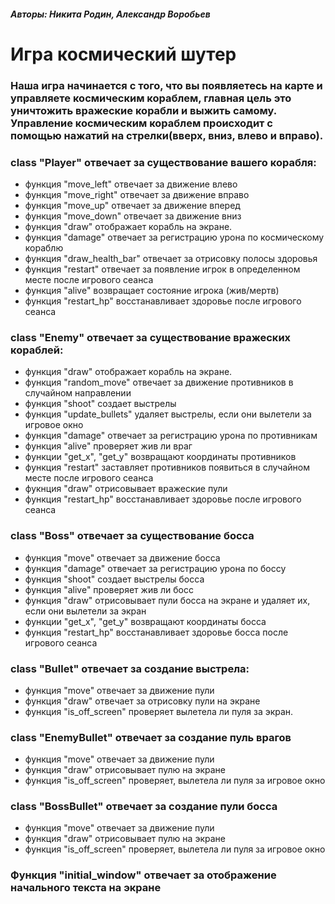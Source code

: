 ##### Авторы: Никита Родин, Александр Воробьев

# Игра космический шутер

### Наша игра начинается с того, что вы появляетесь на карте и управляете космическим кораблем, главная цель это уничтожить вражеские корабли и выжить самому. Управление космическим кораблем происходит с помощью нажатий на стрелки(вверх, вниз, влево и вправо).

### class "Player" отвечает за существование вашего корабля:

* функция "move_left" отвечает за движение влево
* функция "move_right" отвечает за движение вправо
* функция "move_up" отвечает за движение вперед
* функция "move_down" отвечает за движение вниз
* функция "draw" отображает корабль на экране.
* функция "damage" отвечает за регистрацию урона по космическому кораблю
* функция "draw_health_bar" отвечает за отрисовку полосы здоровья
* функция "restart" отвечает за появление игрок в определенном месте после игрового сеанса
* функция "alive" возвращает состояние игрока (жив/мертв)
* функция "restart_hp" восстанавливает здоровье после игрового сеанса

### class "Enemy" отвечает за существование вражеских кораблей:

* функция "draw" отображает корабль на экране.
* функция "random_move" отвечает за движение противников в случайном направлении
* функция "shoot" создает выстрелы
* функция "update_bullets" удаляет выстрелы, если они вылетели за игровое окно
* функция "damage" отвечает за регистрацию урона по противникам
* функция "alive" проверяет жив ли враг
* функции "get_x", "get_y" возвращают координаты противников
* функция "restart" заставляет противников появиться в случайном месте после игрового сеанса
* фукнция "draw" отрисовывает вражеские пули
* функция "restart_hp" восстанавливает здоровье после игрового сеанса

### class "Boss" отвечает за существование босса

* функция "move" отвечает за движение босса
* функция "damage" отвечает за регистрацию урона по боссу
* функция "shoot" создает выстрелы босса
* функция "alive" проверяет жив ли босс
* функция "draw" отрисовывает пули босса на экране и удаляет их, если они вылетели за экран
* функции "get_x", "get_y" возвращают координаты босса
* функция "restart_hp" восстанавливает здоровье босса после игрового сеанса

### class "Bullet" отвечает за создание выстрела:

* функция "move" отвечает за движение пули
* функция "draw" отвечает за отрисовку пули на экране
* функция "is_off_screen" проверяет вылетела ли пуля за экран.

### class "EnemyBullet" отвечает за создание пуль врагов

* функция "move" отвечает за движение пули
* функция "draw" отрисовывает пулю на экране
* функция "is_off_screen" проверяет, вылетела ли пуля за игровое окно

### class "BossBullet" отвечает за создание пули босса

* функция "move" отвечает за движение пули
* функция "draw" отрисовывает пулю на экране
* функция "is_off_screen" проверяет, вылетела ли пуля за игровое окно

### Функция "initial_window" отвечает за отображение начального текста на экране 